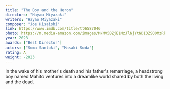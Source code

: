 ```yaml
---
title: "The Boy and the Heron"
directors: "Hayao Miyazaki"
writers: "Hayao Miyazaki"
composer: "Joe Hisaishi"
link: https://www.imdb.com/title/tt6587046
photo: https://m.media-amazon.com/images/M/MV5BZjE1MzJlNjYtNDI3ZS00MzRkLTlhMDYtNDU5YWU3YTI3Yzg0XkEyXkFqcGdeQXVyMTUzMTg2ODkz._V1_FMjpg_UY1080_.jpg
year: 2023
awards: ["Best Director"]
actors: ["Soma Santoki", "Masaki Suda"]
rating: A
weight: -2023
---
```


In the wake of his mother's death and his father's remarriage, a headstrong boy named Mahito ventures into a dreamlike world shared by both the living and the dead.
